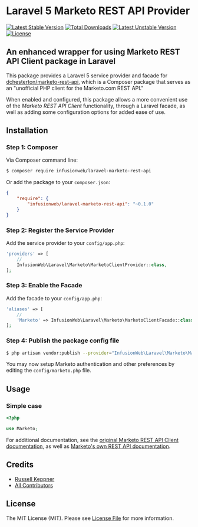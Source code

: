 # Laravel 5 Marketo REST API Provider
[![Latest Stable Version](https://poser.pugx.org/infusionweb/laravel-marketo-rest-api/v/stable)](https://packagist.org/packages/infusionweb/laravel-marketo-rest-api) [![Total Downloads](https://poser.pugx.org/infusionweb/laravel-marketo-rest-api/downloads)](https://packagist.org/packages/infusionweb/laravel-marketo-rest-api) [![Latest Unstable Version](https://poser.pugx.org/infusionweb/laravel-marketo-rest-api/v/unstable)](https://packagist.org/packages/infusionweb/laravel-marketo-rest-api) [![License](https://poser.pugx.org/infusionweb/laravel-marketo-rest-api/license)](https://packagist.org/packages/infusionweb/laravel-marketo-rest-api)

## An enhanced wrapper for using Marketo REST API Client package in Laravel

This package provides a Laravel 5 service provider and facade for [dchesterton/marketo-rest-api](https://github.com/dchesterton/marketo-rest-api), which is a Composer package that serves as an "unofficial PHP client for the Marketo.com REST API."

When enabled and configured, this package allows a more convenient use of the *Marketo REST API Client* functionality, through a Laravel facade, as well as adding some configuration options for added ease of use.

## Installation

### Step 1: Composer

Via Composer command line:

```bash
$ composer require infusionweb/laravel-marketo-rest-api
```

Or add the package to your `composer.json`:

```json
{
    "require": {
        "infusionweb/laravel-marketo-rest-api": "~0.1.0"
    }
}
```

### Step 2: Register the Service Provider

Add the service provider to your `config/app.php`:

```php
'providers' => [
    //
    InfusionWeb\Laravel\Marketo\MarketoClientProvider::class,
];
```

### Step 3: Enable the Facade

Add the facade to your `config/app.php`:

```php
'aliases' => [
    //
    'Marketo' => InfusionWeb\Laravel\Marketo\MarketoClientFacade::class,
];
```

### Step 4: Publish the package config file

```bash
$ php artisan vendor:publish --provider="InfusionWeb\Laravel\Marketo\MarketoClientProvider"
```

You may now setup Marketo authentication and other preferences by editing the `config/marketo.php` file.

## Usage

### Simple case

```php
<?php

use Marketo;


```

For additional documentation, see the [original Marketo REST API Client documentation](https://github.com/dchesterton/marketo-rest-api/blob/master/README.md), as well as [Marketo's own REST API documentation](http://developers.marketo.com/documentation/rest/).

## Credits

- [Russell Keppner](https://github.com/rkeppner)
- [All Contributors](https://github.com/InfusionWeb/laravel-marketo-rest-api/contributors)

## License

The MIT License (MIT). Please see [License File](LICENSE.md) for more information.

